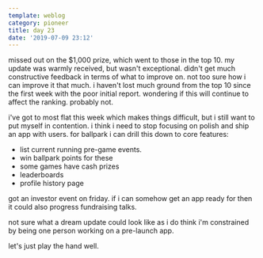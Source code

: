 ```yaml
---
template: weblog
category: pioneer
title: day 23
date: '2019-07-09 23:12'
---
```

missed out on the $1,000 prize, which went to those in the top 10. my update was warmly received, but wasn't exceptional. didn't get much constructive feedback in terms of what to improve on. not too sure how i can improve it that much. i haven't lost much ground from the top 10 since the first week with the poor initial report. wondering if this will continue to affect the ranking. probably not.

i've got to most flat this week which makes things difficult, but i still want to put myself in contention. i think i need to stop focusing on polish and ship an app with users. for ballpark i can drill this down to core features:

* list current running pre-game events.
* win ballpark points for these
* some games have cash prizes
* leaderboards
* profile history page

got an investor event on friday. if i can somehow get an app ready for then it could also progress fundraising talks.

not sure what a dream update could look like as i do think i'm constrained by being one person working on a pre-launch app.

let's just play the hand well.
